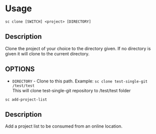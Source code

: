 # Usage

`sc clone [SWITCH] <project> [DIRECTORY]`

## Description 

Clone the project of your choice to the directory given. If no directory is given it will clone to the current directory.

## OPTIONS
* `DIRECTORY` - Clone to this path. 
    Example: `sc clone test-single-git /test/test` <br>
    This will clone test-single-git repository to /test/test folder

`sc add-project-list`

## Description

Add a project list to be consumed from an online location.